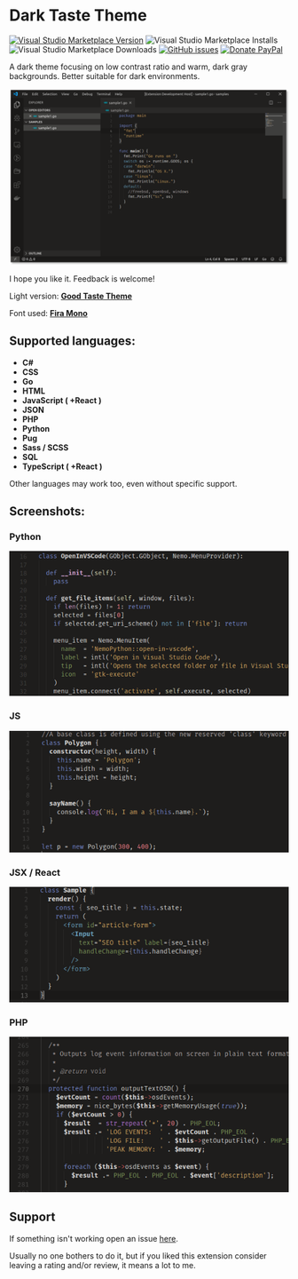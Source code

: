 # Dark Taste Theme

[![Visual Studio Marketplace Version](https://img.shields.io/visual-studio-marketplace/v/faelv.dark-taste-theme?style=flat-square)](https://marketplace.visualstudio.com/items?itemName=faelv.dark-taste-theme)
![Visual Studio Marketplace Installs](https://img.shields.io/visual-studio-marketplace/i/faelv.dark-taste-theme?style=flat-square)
![Visual Studio Marketplace Downloads](https://img.shields.io/visual-studio-marketplace/d/faelv.dark-taste-theme?style=flat-square)
[![GitHub issues](https://img.shields.io/github/issues/faelv/dark-taste-theme?style=flat-square)](https://github.com/faelv/dark-taste-theme/issues)
[![Donate PayPal](https://img.shields.io/badge/Donate%20%241-PayPal-blue?style=flat-square)](https://www.paypal.com/cgi-bin/webscr?cmd=_s-xclick&hosted_button_id=N4DV9LK8JQA38&source=url)

A dark theme focusing on low contrast ratio and warm, dark gray backgrounds.
Better suitable for dark environments.

![Window Sample](./images/sample-window.png)

I hope you like it. Feedback is welcome!

Light version: [**Good Taste Theme**](https://marketplace.visualstudio.com/items?itemName=faelv.good-taste-theme)

Font used: [**Fira Mono**](https://mozilla.github.io/Fira/)

## Supported languages:

- **C#**
- **CSS**
- **Go**
- **HTML**
- **JavaScript ( +React )**
- **JSON**
- **PHP**
- **Python**
- **Pug**
- **Sass / SCSS**
- **SQL**
- **TypeScript ( +React )**

Other languages may work too, even without specific support.

## Screenshots:

### Python

![Python Sample](./images/sample-python.png)

### JS

![JS Sample](./images/sample-js.png)

### JSX / React

![JSX Sample](./images/sample-jsx.png)

### PHP

![PHP Sample](./images/sample-php.png)

## Support

If something isn't working open an issue [here](https://github.com/faelv/dark-taste-theme/issues).

Usually no one bothers to do it, but if you liked this extension consider leaving a rating and/or review, it means a lot to me.
